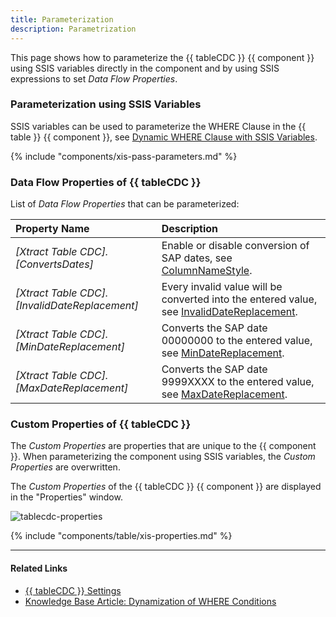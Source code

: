 ```yaml
---
title: Parameterization 
description: Parametrization 
---
```


This page shows how to parameterize the {{ tableCDC }} {{ component }} using SSIS variables directly in the component and by using SSIS expressions to set *Data Flow Properties*.

### Parameterization using SSIS Variables

SSIS variables can be used to parameterize the WHERE Clause in the {{ table }} {{ component }}, see [Dynamic WHERE Clause with SSIS Variables](where-clause.md#dynamic-where-clause-with-ssis-variables).

{% include "components/xis-pass-parameters.md" %}

### Data Flow Properties of {{ tableCDC }}
List of *Data Flow Properties* that can be parameterized:

|Property Name|Description|
|:----|:----|
| *[Xtract Table CDC].[ConvertsDates]*| Enable or disable conversion of SAP dates, see [ColumnNameStyle](#columnnamestyle). |
| *[Xtract Table CDC].[InvalidDateReplacement]*|Every invalid value will be converted into the entered value, see [InvalidDateReplacement](#invaliddatereplacement).|
| *[Xtract Table CDC].[MinDateReplacement]*|Converts the SAP date 00000000 to the entered value, see [MinDateReplacement](#mindatereplacement).|
| *[Xtract Table CDC].[MaxDateReplacement]*|Converts the SAP date 9999XXXX to the entered value, see [MaxDateReplacement](#maxdatereplacement).|


### Custom Properties of {{ tableCDC }}

The *Custom Properties* are properties that are unique to the {{ component }}.
When parameterizing the component using SSIS variables, the *Custom Properties* are overwritten.

The *Custom Properties* of the {{ tableCDC }} {{ component }} are displayed in the "Properties" window. 

![tablecdc-properties](../../assets/images/documentation/components/table-cdc/xis/tablecdc-properties.png)

{% include "components/table/xis-properties.md" %}

****
#### Related Links
- [{{ tableCDC }} Settings](settings.md) <br>
- [Knowledge Base Article: Dynamization of WHERE Conditions](../../knowledge-base/dynamization-of-where-conditions.md)
